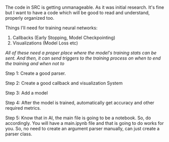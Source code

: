  The code in SRC is getting unmanageable. As it was initial research. It's fine but I want to have a code which will be good to read and understand, properly organized too. 

Things I'll need for training neural networks: 
1. Callbacks (Early Stopping, Model Checkpointing)
2. Visualizations (Model Loss etc)


*All of these need a proper place where the model's training stats can be sent. And then, it can send triggers to the training process on when to end the training and when not to*

Step 1: Create a good parser. 

Step 2: Create a good callback and visualization System

Step 3: Add a model

Step 4: After the model is trained, automatically get accuracy and other required metrics. 

Step 5: Know that in AI, the main file is going to be a notebook. So, do accordingly. You will have a main.ipynb file and that is going to do works for you. So, no need to create an argument parser manually, can just create a parser class.
